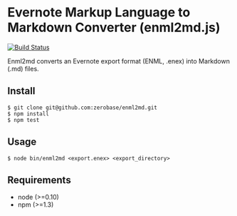 Evernote Markup Language to Markdown Converter (enml2md.js)
===========================================================

[![Build Status](https://travis-ci.org/zerobase/enml2md.png?branch=master)](https://travis-ci.org/zerobase/enml2md)

Enml2md converts an Evernote export format (ENML, .enex) into Markdown (.md) files.

Install
-------

    $ git clone git@github.com:zerobase/enml2md.git
    $ npm install
    $ npm test

Usage
-----

    $ node bin/enml2md <export.enex> <export_directory>

Requirements
------------

- node (>=0.10)
- npm (>=1.3)
